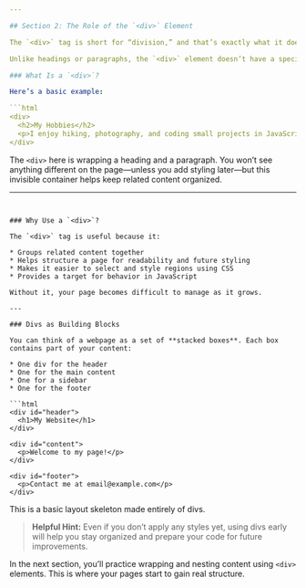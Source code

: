 ```yaml
---

## Section 2: The Role of the `<div>` Element

The `<div>` tag is short for “division,” and that’s exactly what it does—it divides your page into sections. It’s one of the most important layout tools in HTML.

Unlike headings or paragraphs, the `<div>` element doesn’t have a specific visual meaning by itself. It doesn’t add a title, text, or image. It’s a **generic container** used to group other elements together.

### What Is a `<div>`?

Here’s a basic example:

```html
<div>
  <h2>My Hobbies</h2>
  <p>I enjoy hiking, photography, and coding small projects in JavaScript.</p>
</div>
```

The `<div>` here is wrapping a heading and a paragraph. You won’t see anything different on the page—unless you add styling later—but this invisible container helps keep related content organized.

---
```


### Why Use a `<div>`?

The `<div>` tag is useful because it:

* Groups related content together
* Helps structure a page for readability and future styling
* Makes it easier to select and style regions using CSS
* Provides a target for behavior in JavaScript

Without it, your page becomes difficult to manage as it grows.

---

### Divs as Building Blocks

You can think of a webpage as a set of **stacked boxes**. Each box contains part of your content:

* One div for the header
* One for the main content
* One for a sidebar
* One for the footer

```html
<div id="header">
  <h1>My Website</h1>
</div>

<div id="content">
  <p>Welcome to my page!</p>
</div>

<div id="footer">
  <p>Contact me at email@example.com</p>
</div>
```

This is a basic layout skeleton made entirely of divs.

> **Helpful Hint:**
> Even if you don’t apply any styles yet, using divs early will help you stay organized and prepare your code for future improvements.

In the next section, you’ll practice wrapping and nesting content using `<div>` elements. This is where your pages start to gain real structure.

